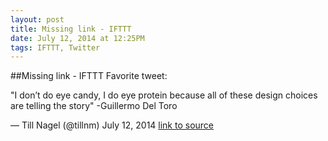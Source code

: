 ```yaml
---
layout: post
title: Missing link - IFTTT
date: July 12, 2014 at 12:25PM
tags: IFTTT, Twitter
---
```

##Missing link - IFTTT
Favorite tweet:

&quot;I don’t do eye candy, I do eye protein because all of these design choices are telling the story&quot; -Guillermo Del Toro

— Till Nagel (@tillnm) July 12, 2014
[link to source](http://ift.tt/1nolPpv) 
